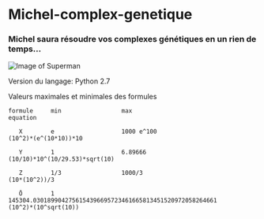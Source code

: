 # Michel-complex-genetique

### Michel saura résoudre vos complexes génétiques en un rien de temps...

![Image of Superman](https://media.giphy.com/media/D49L3FpxqtQ3u/giphy.gif)


Version du langage: Python 2.7



Valeurs maximales et minimales des formules

	formule 	min 				max											equation

	   X		e					1000 e^100 									(10^2)*(e^(10*10))*10

	   Y		1					6.89666										(10/10)*10^(10/29.53)*sqrt(10)	

	   Z		1/3					1000/3										(10*(10^2))/3

	   Ō		1					145304.0301899042756154396695723461665813451520972058264661  	(10^2)*(10^sqrt(10)) 